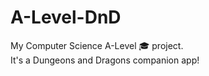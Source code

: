 # A-Level-DnD
My Computer Science A-Level :mortar_board: project.  
It's a Dungeons and Dragons companion app!
